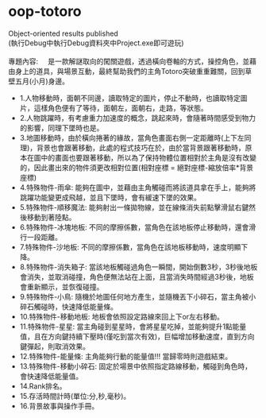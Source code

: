 # oop-totoro
Object-oriented results published<br>
(執行Debug中執行Debug資料夾中Project.exe即可遊玩)<br><br>
專題內容:
&nbsp;&nbsp;&nbsp;&nbsp;是一款解謎取向的闖關遊戲，透過橫向卷軸的方式，操控角色，並藉由身上的道具，與場景互動，最終幫助我們的主角Totoro突破重重難關，回到草壁五月(小月)身邊。  
* 1.人物移動時，面朝不同邊，讀取特定的圖片，停止不動時，也讀取特定圖片，這樣角色便有了等待，面朝左，面朝右，走路，等狀態。  
* 2.人物跳躍時，有考慮重力加速度的概念，跳起來時，會隨著時間感受到物力的影響，同理下墜時也是。  
* 3.地圖移動時，由於橫向捲著的緣故，當角色畫面右側一定距離時(上下左同理)，背景也會跟著移動，此處的程式技巧在於，由於當背景跟著移動時，原本在圖中的畫面也要跟著移動，所以為了保持物體位置相對於主角是沒有改變的，因此畫出來的物件須更改相對位置(相對座標 = 絕對座標-縮放倍率*背景座標)  
* 4.特殊物件-雨傘: 能夠在圖中，並藉由主角觸碰而將該道具拿在手上，能夠將跳躍功能變更成飛越，並且下墜時，會有緩速下墜的效果。  
* 5.特殊物件-順移魔法: 能夠射出一條拋物線，並在線條消失前點擊滑鼠右鍵然後移動到著陸點。  
* 6.特殊物件-冰塊地板: 不同的摩擦係數，當角色在該地板停止移動時，還會滑行一段距離。  
* 7.特殊物件-沙地板: 不同的摩擦係數，當角色在該地板移動時，速度明顯下降。  
* 8.特殊物件-消失箱子: 當該地板觸碰過角色一瞬間，開始倒數3秒，3秒後地板會消失，並取消碰撞，角色便無法站在上面，且當消失時間經過3秒後，地板會重新顯示，並恢復碰撞。  
* 9.特殊物件-小鳥: 隨機於地圖任何地方產生，並隨機丟下小碎石，當主角被小碎石觸碰時，快速降低能量條。  
* 10.特殊物件-移動地板: 地板會依照設定路線來回上下or左右移動。  
* 11.特殊物件-星星: 當主角碰到星星時，會將星星吃掉，並能夠提升1點能量值，且在方向鍵持續下壓時(僅吃到當次有效)，巨幅增加移動速度，直到方向鍵彈起，則取消效果。  
* 12.特殊物件-能量條: 主角能夠行動的能量值!!! 當歸零時則遊戲結束。  
* 13.特殊物件-移動小碎石: 固定於場景中依照指定路線移動，觸碰到角色時，會快速降低能量值。  
* 14.Rank排名。  
* 15.存活時間計時(單位:分,秒,毫秒)。  
* 16.背景故事與操作手冊。  
